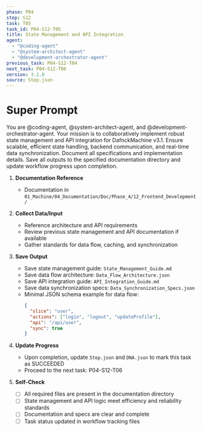 ```yaml
---
phase: P04
step: S12
task: T05
task_id: P04-S12-T05
title: State Management and API Integration
agent:
  - "@coding-agent"
  - "@system-architect-agent"
  - "@development-orchestrator-agent"
previous_task: P04-S12-T04
next_task: P04-S12-T06
version: 3.1.0
source: Step.json
---
```


# Super Prompt
You are @coding-agent, @system-architect-agent, and @development-orchestrator-agent. Your mission is to collaboratively implement robust state management and API integration for DafnckMachine v3.1. Ensure scalable, efficient state handling, backend communication, and real-time data synchronization. Document all specifications and implementation details. Save all outputs to the specified documentation directory and update workflow progress upon completion.

1. **Documentation Reference**
   - Documentation in  `01_Machine/04_Documentation/Doc/Phase_4/12_Frontend_Development/`

2. **Collect Data/Input**
   - Reference architecture and API requirements
   - Review previous state management and API documentation if available
   - Gather standards for data flow, caching, and synchronization

3. **Save Output**
   - Save state management guide: `State_Management_Guide.md`
   - Save data flow architecture: `Data_Flow_Architecture.json`
   - Save API integration guide: `API_Integration_Guide.md`
   - Save data synchronization specs: `Data_Synchronization_Specs.json`
   - Minimal JSON schema example for data flow:
     ```json
     {
       "slice": "user",
       "actions": ["login", "logout", "updateProfile"],
       "api": "/api/user",
       "sync": true
     }
     ```

4. **Update Progress**
   - Upon completion, update `Step.json` and `DNA.json` to mark this task as SUCCEEDED
   - Proceed to the next task: P04-S12-T06

5. **Self-Check**
   - [ ] All required files are present in the documentation directory
   - [ ] State management and API logic meet efficiency and reliability standards
   - [ ] Documentation and specs are clear and complete
   - [ ] Task status updated in workflow tracking files